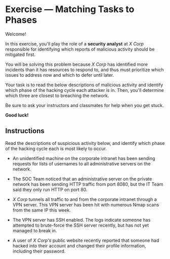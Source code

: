 # Exercise — Matching Tasks to Phases

Welcome!

In this exercise, you'll play the role of a **security analyst** at _X Corp_ responsible for identifying which reports of malicious activity should be mitigated first.

You will be solving this problem because _X Corp_ has identified more incidents than it has resources to respond to, and thus must prioritize which issues to address now and which to defer until later.

Your task is to read the below descriptions of malicious activity and identify which phase of the hacking cycle each attacker is in. Then, you'll determine which three are closest to breaching the network.

Be sure to ask your instructors and classmates for help when you get stuck.

**Good luck!**

## Instructions
Read the descriptions of suspicious activity below, and identify which phase of the hacking cycle each is most likely to occur.

- An unidentified machine on the corporate intranet has been sending requests for lists of usernames to all administrative servers on the  network.

- The SOC Team noticed that an administrative server on the private network has been sending HTTP traffic from port 8080, but the IT Team said they only run HTTP on port 80.

- _X Corp_ tunnels all traffic to and from the corporate intranet through a VPN server. This VPN server has been hit with numerous Nmap scans from the same IP this week.

- The VPN server has SSH enabled. The logs indicate someone has attempted to brute-force the SSH server recently, but has not yet managed to break in.

- A user of _X Corp's_ public website recently reported that someone had hacked into their account and changed their profile information, including their password.
